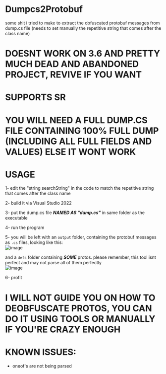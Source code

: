 # Dumpcs2Protobuf
some shit i tried to make to extract the obfuscated protobuf messages from dump.cs file (needs to set manually the repetitive string that comes after the class name)

# DOESNT WORK ON 3.6 AND PRETTY MUCH DEAD AND ABANDONED PROJECT, REVIVE IF YOU WANT

# SUPPORTS SR

# YOU WILL NEED A FULL DUMP.CS FILE CONTAINING 100% FULL DUMP (INCLUDING ALL FULL FIELDS AND VALUES) ELSE IT WONT WORK


# USAGE

1- edit the "string searchString" in the code to match the repetitive string that comes after the class name

2- build it via Visual Studio 2022

3- put the dump.cs file ***NAMED AS "dump.cs"*** in same folder as the executable

4- run the program

5- you will be left with an `output` folder, containing the protobuf messages as `.cs` files, looking like this:\
![image](https://user-images.githubusercontent.com/84511935/227775430-5f95f1bd-c4ce-45c8-824a-7bdd2ce2b9b7.png)

and a `defs` folder containing ***SOME*** protos. please remember, this tool isnt perfect and may not parse all of them perfectly\
![image](https://user-images.githubusercontent.com/84511935/227778873-0c40ea86-3dae-4214-8614-52cf15677eed.png)

6- profit

# I WILL NOT GUIDE YOU ON HOW TO DEOBFUSCATE PROTOS, YOU CAN DO IT USING TOOLS OR MANUALLY IF YOU'RE CRAZY ENOUGH


# KNOWN ISSUES:

- oneof's are not being parsed

